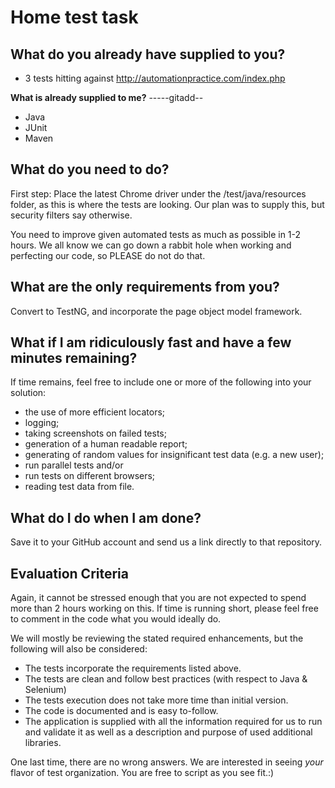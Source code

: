 # Home test task

**What do you already have supplied to you?**
-----
 * 3 tests hitting against http://automationpractice.com/index.php
 
**What is already supplied to me?**
-----gitadd--
* Java
* JUnit
* Maven

**What do you need to do?**
----

First step: Place the latest Chrome driver under the /test/java/resources folder, as this is where the tests are looking. 
Our plan was to supply this, but security filters say otherwise.


You need to improve given automated tests as much as possible in 1-2 hours.
We all know we can go down a rabbit hole when working and perfecting our code, so PLEASE do not do that.


**What are the only requirements from you?**
----

Convert to TestNG, and incorporate the page object model framework. 

**What if I am ridiculously fast and have a few minutes remaining?**
----

If time remains, feel free to include one or more of the following into your solution:
* the use of more efficient locators;
* logging;
* taking screenshots on failed tests;
* generation of a human readable report;
* generating of random values for insignificant test data (e.g. a new user);
* run parallel tests and/or 
* run tests on different browsers;
* reading test data from file.

**What do I do when I am done?**
--
Save it to your GitHub account and send us a link directly to that repository. 

**Evaluation Criteria**
-------------------

Again, it cannot be stressed enough that you are not expected to spend more than 2 hours working on this. 
If time is running short, please feel free to comment in the code what you would ideally do.

We will mostly be reviewing the stated required enhancements, but the following will also be considered:
* The tests incorporate the requirements listed above.
* The tests are clean and follow best practices (with respect to Java & Selenium)
* The tests execution does not take more time than initial version.
* The code is documented and is easy to-follow.
* The application is supplied with all the information required for us to run and validate it as well as a description and purpose of used additional libraries.

One last time, there are no wrong answers. We are interested in seeing _your_ flavor of test organization. You are free to script as you see fit.:)
